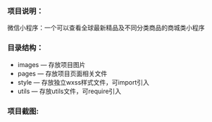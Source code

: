 
### 项目说明：
微信小程序：一个可以查看全球最新精品及不同分类商品的商城类小程序


### 目录结构：
- images — 存放项目图片
- pages — 存放项目页面相关文件
- style — 存放独立wxss样式文件，可import引入
- utils — 存放utils文件，可require引入

### 项目截图:






